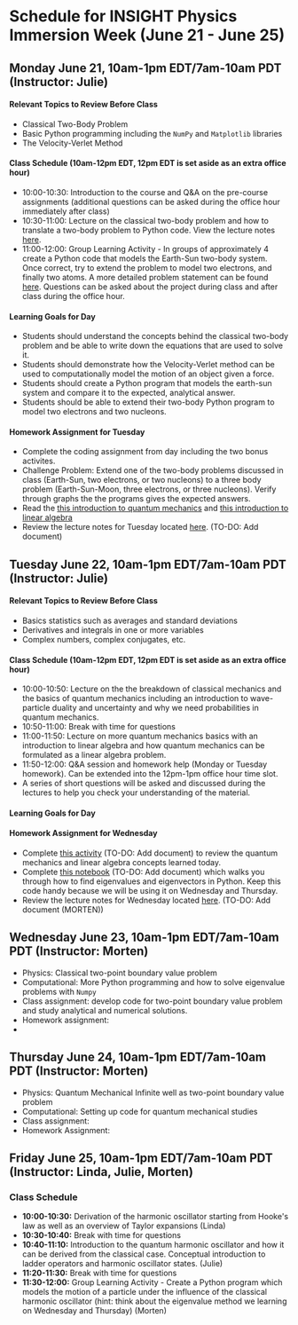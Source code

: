 # Schedule for INSIGHT Physics Immersion Week (June 21 - June 25)

## Monday June 21, 10am-1pm EDT/7am-10am PDT (Instructor: Julie)

#### Relevant Topics to Review Before Class
* Classical Two-Body Problem
* Basic Python programming including the `NumPy` and `Matplotlib` libraries
* The Velocity-Verlet Method

#### Class Schedule (10am-12pm EDT, 12pm EDT is set aside as an extra office hour)
* 10:00-10:30: Introduction to the course and Q&A on the pre-course assignments (additional questions can be asked during the office hour immediately after class)
* 10:30-11:00: Lecture on the classical two-body problem and how to translate a two-body problem to Python code.  View the lecture notes [here](docs/src/JuliesMaterial/Day1Lec2.ipynb).
* 11:00-12:00: Group Learning Activity - In groups of approximately 4 create a Python code that models the Earth-Sun two-body system.  Once correct, try to extend the problem to model two electrons, and finally two atoms.  A more detailed problem statement can be found [here](docs/src/JuliesMaterial/Day1Activity1.ipynb).  Questions can be asked about the project during class and after class during the office hour.

#### Learning Goals for Day
* Students should understand the concepts behind the classical two-body problem and be able to write down the equations that are used to solve it.
* Students should demonstrate how the Velocity-Verlet method can be used to computationally model the motion of an object given a force.
* Students should create a Python program that models the earth-sun system and compare it to the expected, analytical answer.
* Students should be able to extend their two-body Python program to model two electrons and two nucleons.

#### Homework Assignment for Tuesday
* Complete the coding assignment from day including the two bonus activites.
* Challenge Problem: Extend one of the two-body problems discussed in class (Earth-Sun, two electrons, or two nucleons) to a three body problem (Earth-Sun-Moon, three electrons, or three nucleons).  Verify through graphs the the programs gives the expected answers.
* Read the [this introduction to quantum mechanics](docs/src/JuliesMaterial/quantum.pdf) and [this introduction to linear algebra](docs/src/JuliesMaterial/la.pdf)
* Review the lecture notes for Tuesday located [here](docs/src/JuliesMaterial/Day2.ipynb). (TO-DO: Add document)


## Tuesday June 22, 10am-1pm EDT/7am-10am PDT (Instructor: Julie)

#### Relevant Topics to Review Before Class
* Basics statistics such as averages and standard deviations
* Derivatives and integrals in one or more variables
* Complex numbers, complex conjugates, etc.

#### Class Schedule (10am-12pm EDT, 12pm EDT is set aside as an extra office hour)
* 10:00-10:50: Lecture on the the breakdown of classical mechanics and the basics of quantum mechanics including an introduction to wave-particle duality and uncertainty and why we need probabilities in quantum mechanics.
* 10:50-11:00: Break with time for questions
* 11:00-11:50: Lecture on more quantum mechanics basics with an introduction to linear algebra and how quantum mechanics can be formulated as a linear algebra problem.  
* 11:50-12:00: Q&A session and homework help (Monday or Tuesday homework).  Can be extended into the 12pm-1pm office hour time slot.
* A series of short questions will be asked and discussed during the lectures to help you check your understanding of the material.  

#### Learning Goals for Day

#### Homework Assignment for Wednesday
* Complete [this activity](docs/src/JuliesMaterials/Day2HW1.md) (TO-DO: Add document) to review the quantum mechanics and linear algebra concepts learned today.
* Complete [this notebook](doscs/src/JulieMaterials/Day2HW1.ipynb) (TO-DO: Add document) which walks you through how to find eigenvalues and eigenvectors in Python.  Keep this code handy because we will be using it on Wednesday and Thursday.
* Review the lecture notes for Wednesday located [here](link). (TO-DO: Add document (MORTEN))

## Wednesday June 23, 10am-1pm EDT/7am-10am PDT (Instructor: Morten)
- Physics: Classical two-point boundary value problem
- Computational: More Python programming and how to solve eigenvalue problems with `Numpy`
- Class assignment: develop code for two-point boundary value problem and study analytical and numerical solutions.
- Homework assignment:
-
## Thursday June 24, 10am-1pm EDT/7am-10am PDT (Instructor: Morten)
- Physics: Quantum Mechanical Infinite well as two-point boundary value problem
- Computational: Setting up code for quantum mechanical studies
- Class assignment:
- Homework Assignment:

## Friday June 25, 10am-1pm EDT/7am-10am PDT (Instructor: Linda, Julie, Morten)

### Class Schedule
* **10:00-10:30:** Derivation of the harmonic oscillator starting from Hooke's law as well as an overview of Taylor expansions (Linda)
* **10:30-10:40:** Break with time for questions
* **10:40-11:10:** Introduction to the quantum harmonic oscillator and how it can be derived from the classical case.  Conceptual introduction to ladder operators and harmonic oscillator states. (Julie)
* **11:20-11:30:** Break with time for questions
* **11:30-12:00:** Group Learning Activity - Create a Python program which models the motion of a particle under the influence of the classical harmonic oscillator (hint: think about the eigenvalue method we learning on Wednesday and Thursday) (Morten)
